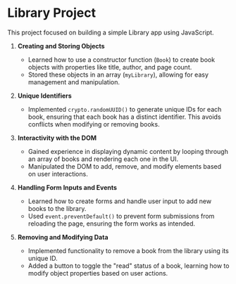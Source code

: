 # Library Project

This project focused on building a simple Library app using JavaScript.

1. **Creating and Storing Objects**
   - Learned how to use a constructor function (`Book`) to create book objects with properties like title, author, and page count.
   - Stored these objects in an array (`myLibrary`), allowing for easy management and manipulation.

2. **Unique Identifiers**
   - Implemented `crypto.randomUUID()` to generate unique IDs for each book, ensuring that each book has a distinct identifier. This avoids conflicts when modifying or removing books.

3. **Interactivity with the DOM**
   - Gained experience in displaying dynamic content by looping through an array of books and rendering each one in the UI.
   - Manipulated the DOM to add, remove, and modify elements based on user interactions.

4. **Handling Form Inputs and Events**
   - Learned how to create forms and handle user input to add new books to the library.
   - Used `event.preventDefault()` to prevent form submissions from reloading the page, ensuring the form works as intended.

5. **Removing and Modifying Data**
   - Implemented functionality to remove a book from the library using its unique ID.
   - Added a button to toggle the "read" status of a book, learning how to modify object properties based on user actions.
